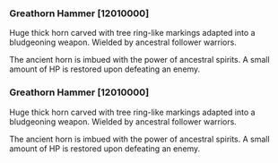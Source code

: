 ### Greathorn Hammer [12010000]

Huge thick horn carved with tree ring-like markings adapted into a bludgeoning weapon. Wielded by ancestral follower warriors.

The ancient horn is imbued with the power of ancestral spirits. A small amount of HP is restored upon defeating an enemy.### Greathorn Hammer [12010000]

Huge thick horn carved with tree ring-like markings adapted into a bludgeoning weapon. Wielded by ancestral follower warriors.

The ancient horn is imbued with the power of ancestral spirits. A small amount of HP is restored upon defeating an enemy.
